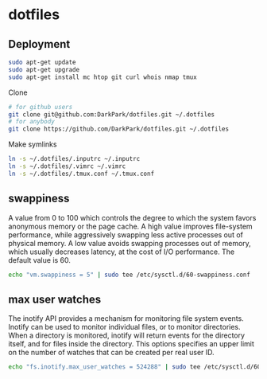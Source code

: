 dotfiles
========

## Deployment ##

```bash
sudo apt-get update
sudo apt-get upgrade
sudo apt-get install mc htop git curl whois nmap tmux
```


Clone

```bash
# for github users
git clone git@github.com:DarkPark/dotfiles.git ~/.dotfiles
# for anybody
git clone https://github.com/DarkPark/dotfiles.git ~/.dotfiles
```


Make symlinks

```bash
ln -s ~/.dotfiles/.inputrc ~/.inputrc
ln -s ~/.dotfiles/.vimrc ~/.vimrc
ln -s ~/.dotfiles/.tmux.conf ~/.tmux.conf
```


## swappiness ##

A value from 0 to 100 which controls the degree to which the system favors anonymous memory or the page cache.
A high value improves file-system performance, while aggressively swapping less active processes out of physical memory.
A low value avoids swapping processes out of memory, which usually decreases latency, at the cost of I/O performance.
The default value is 60.

```bash
echo "vm.swappiness = 5" | sudo tee /etc/sysctl.d/60-swappiness.conf
```


## max user watches ##

The inotify API provides a mechanism for monitoring file system events.
Inotify can be used to monitor individual files, or to monitor directories.
When a directory is monitored, inotify will return events for the directory itself, and for files inside the directory.
This options specifies an upper limit on the number of watches that can be created per real user ID.

```bash
echo "fs.inotify.max_user_watches = 524288" | sudo tee /etc/sysctl.d/60-watches.conf
```

